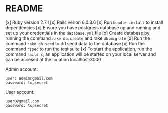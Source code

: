 # README

[x] Ruby version 2.7.1
[x] Rails verion 6.0.3.6
[x] Run `bundle install` to install dependencies
[x] Ensure you have  postgress database up and running and set up your credentials in the `database.yml` file
[x] Create database by running the command `rake db:create` and rake `db:migrate`
[x] Run the command `rake db:seed` to dd seed data to the database
[x] Run the command `rspec` to run the test suite
[x] To start the application, run the command `rails s`, an application will be started on your local server and can be accesed at the location localhost:3000

Admin account: 
```
user: admin@gmail.com
password: topsecret
```

User account: 
```
user0@gmail.com
password: topsecret
```